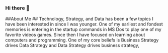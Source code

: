 ### Hi there 👋


##About Me ##
Technology, Strategy, and Data has been a few topics I have been interested in since I was younger. One of my earliest and fondest memories is entering in the startup commands in MS Dos to play one of my favorite videos games. Since then I have focused on learning about computers and programming. One of my core beliefs is Business Strategy drives Data Strategy and Data Strategy drives business strategy, 
<!--
**arbecker620/Arbecker620** is a ✨ _special_ ✨ repository because its `README.md` (this file) appears on your GitHub profile.

Here are some ideas to get you started:

- 🔭 I’m currently working on ...
- 🌱 I’m currently learning ...
- 👯 I’m looking to collaborate on ...
- 🤔 I’m looking for help with ...
- 💬 Ask me about ...
- 📫 How to reach me: ...
- 😄 Pronouns: ...
- ⚡ Fun fact: ...
-->
